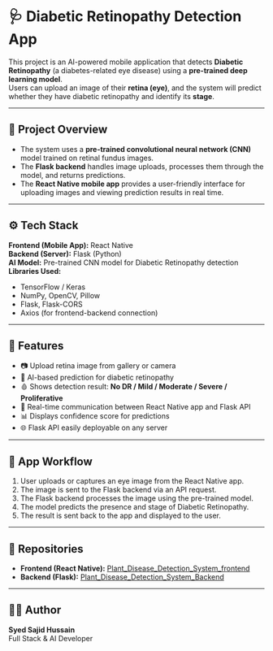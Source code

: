 # 🩺 Diabetic Retinopathy Detection App

This project is an AI-powered mobile application that detects **Diabetic Retinopathy** (a diabetes-related eye disease) using a **pre-trained deep learning model**.  
Users can upload an image of their **retina (eye)**, and the system will predict whether they have diabetic retinopathy and identify its **stage**.  

---

## 🧠 Project Overview

- The system uses a **pre-trained convolutional neural network (CNN)** model trained on retinal fundus images.  
- The **Flask backend** handles image uploads, processes them through the model, and returns predictions.  
- The **React Native mobile app** provides a user-friendly interface for uploading images and viewing prediction results in real time.  

---

## ⚙️ Tech Stack

**Frontend (Mobile App):** React Native  
**Backend (Server):** Flask (Python)  
**AI Model:** Pre-trained CNN model for Diabetic Retinopathy detection  
**Libraries Used:**  
- TensorFlow / Keras  
- NumPy, OpenCV, Pillow  
- Flask, Flask-CORS  
- Axios (for frontend-backend connection)  

---

## 🚀 Features

- 📷 Upload retina image from gallery or camera  
- 🤖 AI-based prediction for diabetic retinopathy  
- 🩸 Shows detection result: **No DR / Mild / Moderate / Severe / Proliferative**  
- 🔁 Real-time communication between React Native app and Flask API  
- 📊 Displays confidence score for predictions  
- 🌐 Flask API easily deployable on any server  

---

## 📱 App Workflow

1. User uploads or captures an eye image from the React Native app.  
2. The image is sent to the Flask backend via an API request.  
3. The Flask backend processes the image using the pre-trained model.  
4. The model predicts the presence and stage of Diabetic Retinopathy.  
5. The result is sent back to the app and displayed to the user.  

---

## 🔗 Repositories

- **Frontend (React Native):** [Plant_Disease_Detection_System_frontend](https://github.com/sajid384/Diabetic_Retinopathy_Detection_App_Frontend)  
- **Backend (Flask):** [Plant_Disease_Detection_System_Backend](https://github.com/sajid384/Plant_Disease_Detection_System_Backend)  

---

## 👨‍💻 Author

**Syed Sajid Hussain**  
Full Stack & AI Developer  
